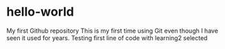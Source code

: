 # hello-world
My first Github repository
This is my first time using Git even though I have seen it used for years.
Testing first line of code with learning2 selected